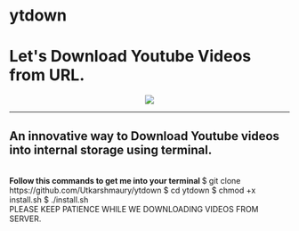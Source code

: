 # ytdown
<h1>Let's Download Youtube Videos from URL.</h1>
<p align="center">
<img src="https://encrypted-tbn0.gstatic.com/images?q=tbn:ANd9GcRlCnWt3QUiMgawrUklXRXiwkEqexsybDo1Tg&usqp=CAU">
</p>
<hr>
<h2>An innovative way to Download Youtube videos into internal storage using terminal.</h2>
<br>
<b> Follow this commands to get me into your terminal </b>
$ git clone https://github.com/Utkarshmaury/ytdown
$ cd ytdown
$ chmod +x install.sh
$ ./install.sh
<br>
PLEASE KEEP PATIENCE WHILE WE DOWNLOADING VIDEOS FROM SERVER.
<br>
